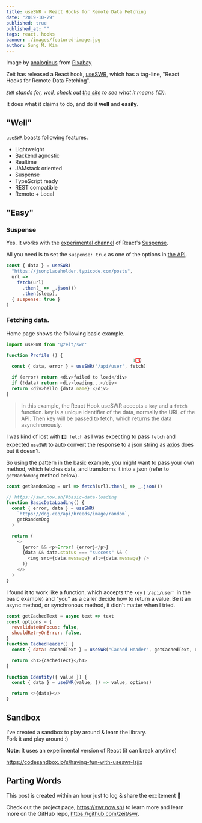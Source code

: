 ```yaml
---
title: useSWR - React Hooks for Remote Data Fetching
date: "2019-10-29"
published: true
published_at: ""
tags: react, hooks
banner: ./images/featured-image.jpg
author: Sung M. Kim
---
```


Image by <a href="https://pixabay.com/users/analogicus-8164369/?utm_source=link-attribution&amp;utm_medium=referral&amp;utm_campaign=image&amp;utm_content=4562365">analogicus</a> from <a href="https://pixabay.com/?utm_source=link-attribution&amp;utm_medium=referral&amp;utm_campaign=image&amp;utm_content=4562365">Pixabay</a>

Zeit has released a React hook, [useSWR](https://swr.now.sh/), which has a tag-line, "React Hooks for Remote Data Fetching".

_`SWR` stands for, well, check out [the site](https://swr.now.sh/) to see what it means (😉)._

It does what it claims to do, and do it **well** and **easily**.

## "Well"

`useSWR` boasts following features.

- Lightweight
- Backend agnostic
- Realtime
- JAMstack oriented
- Suspense
- TypeScript ready
- REST compatible
- Remote + Local

## "Easy"

### Suspense

Yes. It works with the [experimental channel](https://reactjs.org/blog/2019/10/22/react-release-channels.html#experimental-channel) of React's [Suspense](https://reactjs.org/docs/concurrent-mode-suspense.html).

All you need is to set the `suspense: true` as one of the options in [the API](https://github.com/zeit/swr#api).

```javascript
const { data } = useSWR(
  "https://jsonplaceholder.typicode.com/posts",
  url =>
    fetch(url)
      .then(_ => _.json())
      .then(sleep),
  { suspense: true }
)
```

### Fetching data.

Home page shows the following basic example.

```javascript
import useSWR from '@zeit/swr'

function Profile () {
                                               1️⃣ 👇
  const { data, error } = useSWR('/api/user', fetch)

  if (error) return <div>failed to load</div>
  if (!data) return <div>loading...</div>
  return <div>hello {data.name}!</div>
}
```

> In this example, the React Hook useSWR accepts a `key` and a `fetch` function. key is a unique identifier of the data, normally the URL of the API. Then key will be passed to fetch, which returns the data asynchronously.

I was kind of lost with `1️⃣ fetch` as I was expecting to pass `fetch` and expected `useSWR` to auto convert the response to a json string as [axios](https://www.npmjs.com/package/axios) does but it doesn't.

So using the pattern in the basic example, you might want to pass your own method, which fetches data, and transforms it into a json (refer to `getRandomDog` method below).

```javascript
const getRandomDog = url => fetch(url).then(_ => _.json())

// https://swr.now.sh/#basic-data-loading
function BasicDataLoading() {
  const { error, data } = useSWR(
    `https://dog.ceo/api/breeds/image/random`,
    getRandomDog
  )

  return (
    <>
      {error && <p>Error! {error}</p>}
      {data && data.status === "success" && (
        <img src={data.message} alt={data.message} />
      )}
    </>
  )
}
```

I found it to work like a function, which accepts the `key` (`'/api/user'` in the basic example) and "you" as a caller decide how to return a value. Be it an async method, or synchronous method, it didn't matter when I tried.

```javascript
const getCachedText = async text => text
const options = {
  revalidateOnFocus: false,
  shouldRetryOnError: false,
}
function CachedHeader() {
  const { data: cachedText } = useSWR("Cached Header", getCachedText, options)

  return <h1>{cachedText}</h1>
}

function Identity({ value }) {
  const { data } = useSWR(value, () => value, options)

  return <>{data}</>
}
```

## Sandbox

I've created a sandbox to play around & learn the library.  
Fork it and play around :)

**Note**: It uses an experimental version of React (it can break anytime)

https://codesandbox.io/s/having-fun-with-useswr-lsjjx

## Parting Words

This post is created within an hour just to log & share the excitement 🎉

Check out the project page, https://swr.now.sh/ to learn more and learn more on the GitHub repo, https://github.com/zeit/swr.
